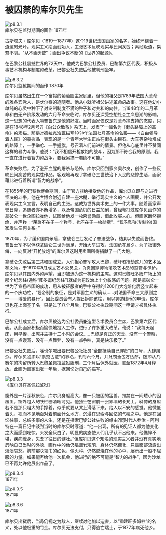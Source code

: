 # 被囚禁的库尔贝先生

![p8.3.1](/images/8.3.1.jpg)  
库尔贝在监狱期间的画作 1871年

古斯塔夫・库尔贝（1819—1877年）这个19世纪法国画家的名字，始终环绕着一道道的光环。现实主义绘画创始人，主张艺术反映现实与民间疾苦；离经叛道，桀骜不驯。"从不画天使"；画出争议不断的《世界的起源》。

在巴黎公社震撼世界的72天中，他成为巴黎公社委员、巴黎第六区代表，积极从事艺术机构与制度的改革。巴黎公社失败后他被判刑坐牢。

![p8.3.2](/images/8.3.2.jpg)  
库尔贝监狱期间的画作 1870年

库尔贝虽然出生在一个富裕的葡萄园主家庭里，但他的祖父是1789年法国大革命的雅各宾党人，是伏尔泰的追随者。他从小就听祖父讲述革命的故事。这在他幼小单纯的心灵中种下了对专制制度不满的种子和对共和的向往。当1848年的二月革命和由无产阶级发动的六月革命来临时，库尔贝还深受空想社会主义思潮的影响。这一思想的代表人物普鲁东是他的好友。当时画家仅仅是对革命抱支持的态度，只是在1848年2月号的《向公众致敬》杂志上，发表了一幅名为《街头路障上的革命》的素描。那是对德拉克洛瓦描写1830年法国七月革命的名画――《自由领导着人民》的摹拟品，表现的是一个青年大学生正站在街头由巨石、大车等杂物堆成的路障上，一手举枪、一手握旗，号召着人们前进的情景。但他从心底里并不赞同这样的暴力斗争。他说：“我不相信开枪放炮的战斗，因为那不符合我的原则。我一直在进行着智力的战争。要我另搞一套绝不可能。”

革命失败后，为了避开血腥的屠杀与恐怖，库尔贝回到家乡奥尔良，创作了一些反映民间疾苦的现实性作品，客观地再现了拿破仑三世统治下人民的悲惨生活，画家藉此进行着所谓“智力的战争”。

在1855年的巴黎世博会期间，由于官方拒绝接受他的作品，库尔贝立即与之进行坚决的斗争，他在世博会附近自建一座木棚，举行现实主义的个人画展，并公开发表现实主义宣言，表明自己的主张。这成为世界美术史上的一件大事。随着画家声誉日隆，追随者亦不断增多，以及帝国危机的日益加剧，曾经鞭打过库尔贝画作的拿破仑一世企图拉拢他，试图给他发一枚荣誉勋章，借此收买人心。但画家断然拒绝，并声称：“荣誉不在于一个称号，也不在于一枚勋章”，“我不愿和(专制的)国家发生任何关系。”

1870年，为了缓和国内矛盾，拿破仑三世发动了普法战争，结果以失败而告终。普鲁士军不以俘获拿破仑三世为满足，开始大举进攻，法国危在旦夕。为了抵御外侮，一向反对“开枪放炮”的库尔贝这时用卖画所得捐献了一门大炮。

拿破仑失败后第三共和国成立。人们担心普军攻人巴黎，破坏和抢劫这儿的艺术品和文物，于1870年9月成立艺术委员会，负责国家博物馆及艺术品的监管与保护。库尔贝以其国内外的声望，当即被选为这一机构的主席。这时巴黎旺多姆广场上的那个纪念柱(通称“旺多姆纪念柱”)就成为在政治上十分敏感的问题。那是拿破仑一世为了宣扬帝国的成功，用从被征服者的手中夺得的1200门大炮熔化后竖立起来的一个庆功柱，“是帝制的象征，是对军国主义的确认……对法国革命三大原则之一――博爱的暴行”。因此委员会有人提出拆除该柱，用以铸造钱币的申请。库尔贝也在上面签了名，只是过了八个月后，巴黎公社执政期间这一申请才被具体执行。

巴黎公社成立后，库尔贝被选为公社委员兼造型艺术委员会主席，巴黎第六区代表。从此画家积极而愉快地投入工作，进行了许多重大改革。他说：“我每天起床，用早餐，出席并主持十二小时的会议……巴黎是真正的天堂，没有一个警察，没有一点谩骂，没有一点舞弊，没有一点争吵，真是快乐极了。”

巴黎公社失败后，梯也尔喊出要巴黎公社社员“全部抵赎自己罪责”的口号，大肆屠杀。库尔贝被扣以“损毁古迹”的罪名，判刑六个月，并处罚金五万法郎，随即从凡赛尔的拘留所转入巴黎圣佩拉监狱服刑，三个月后保外就医，直至1872年4月释放。此画为画家出狱一年后，据回忆对自己的描写。

![p8.3.3](/images/8.3.3.jpg)  
《库尔贝在圣佩拉监狱》

窗外是一片深秋景色，库尔贝身躯高大，像一只被困的猛兽，拘禁在一间矮小的囚房里。窗外粗大的铁栏栅清晰可见。他独坐在窗前一张靠墙的长凳上，斜倚的身躯若不是那只粗大的手撑着，似乎就要从凳上滑落下来，给人以不安的感觉。他微低着头，视而不见地面对着前面什么地方，沉浸在思索与回忆的气氛之中。他是在回忆往事，总结多事的人生，还是在探索巴黎公社失败的缘由?同时代人乔治・阿利特在一篇日记中谈到当时的库尔贝时写道：“他一出现，所有的见证人都为他变化之大而感到吃惊。头发全灰白了，明显的病态使人们几乎认不出他来。他憔悴不堪，疾病缠身，失去了往日的健壮。”但库尔贝这个知名的现实主义者并没有真实地反映自己当时的外貌，画作中的他仍是黑发短须，身体仍然健壮，只是面部流露出淡淡哀愁。胸前那块领巾的红色，像火种，仍然燃烧在他的心中，展示出一股不屈服的力量。如果能再给他一次机会，他进行的绝不可能是“智力的战争”，因为沙龙已不再允许他展出作品了。

![p8.3.4](/images/8.3.4.jpg)  
1871年

![p8.3.5](/images/8.3.5.jpg)  
1871年

![p8.3.6](/images/8.3.6.jpg)  
1871年

库尔贝出狱后，当局仍视之为敌人，继续对他加以迫害，以“重建旺多姆柱”的名义，处以他极重的罚金。库尔贝无法支付，只得逃亡瑞士，于1877年病死他乡。
